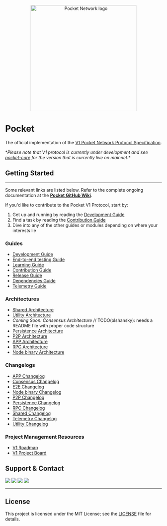 <div align="center">
  <a href="https://www.pokt.network">
    <img src="https://user-images.githubusercontent.com/2219004/151564884-212c0e40-3bfa-412e-a341-edb54b5f1498.jpeg" alt="Pocket Network logo" width="340"/>
  </a>
</div>

# Pocket

The official implementation of the [V1 Pocket Network Protocol Specification](https://github.com/pokt-network/pocket-network-protocol).

\*_Please note that V1 protocol is currently under development and see [pocket-core](https://github.com/pokt-network/pocket-core) for the version that is currently live on mainnet._\*

## Getting Started

---

Some relevant links are listed below. Refer to the complete ongoing documentation at the **[Pocket GitHub Wiki](https://github.com/pokt-network/pocket/wiki)**.

If you'd like to contribute to the Pocket V1 Protocol, start by:

1. Get up and running by reading the [Development Guide](docs/development/README.md)
2. Find a task by reading the [Contribution Guide](docs/contributing/README.md)
3. Dive into any of the other guides or modules depending on where your interests lie

<!--
  The list of documents below was created by manually curating the output of the following command:
    find .. -name "*.md" | grep -v -e "vendor" -e "prototype" -e "SUMMARY.md" -e "TASTE.md"
-->

### Guides

- [Development Guide](docs/development/README.md)
- [End-to-end testing Guide](e2e/README.md)
- [Learning Guide](docs/learning/README.md)
- [Contribution Guide](docs/contributing/README.md)
- [Release Guide](docs/build/README.md)
- [Dependencies Guide](docs/deps/README.md)
- [Telemetry Guide](telemetry/README.md)

### Architectures

- [Shared Architecture](shared/README.md)
- [Utility Architecture](utility/doc/README.md)
- _Coming Soon: Consensus Architecture_ // TODO(olshansky): needs a README file with proper code structure
- [Persistence Architecture](persistence/docs/README.md)
- [P2P Architecture](p2p/README.md)
- [APP Architecture](app/client/doc/README.md)
- [RPC Architecture](rpc/doc/README.md)
- [Node binary Architecture](app/pocket/doc/README.md)

### Changelogs

- [APP Changelog](app/client/doc/CHANGELOG.md)
- [Consensus Changelog](consensus/doc/CHANGELOG.md)
- [E2E Changelog](e2e/docs/CHANGELOG.md)
- [Node binary Changelog](app/pocket/doc/CHANGELOG.md)
- [P2P Changelog](p2p/CHANGELOG.md)
- [Persistence Changelog](persistence/docs/CHANGELOG.md)
- [RPC Changelog](rpc/doc/CHANGELOG.md)
- [Shared Changelog](shared/CHANGELOG.md)
- [Telemetry Changelog](telemetry/CHANGELOG.md)
- [Utility Changelog](utility/doc/CHANGELOG.md)

### Project Management Resources

- [V1 Roadmap](https://github.com/pokt-network/pocket/blob/main/docs/roadmap/README.md)
- [V1 Project Board](https://github.com/orgs/pokt-network/projects/142/views/12)

## Support & Contact

<div>
  <a href="https://twitter.com/poktnetwork"><img src="https://img.shields.io/twitter/url/http/shields.io.svg?style=social"></a>
  <a href="https://t.me/POKTnetwork"><img src="https://img.shields.io/badge/Telegram-blue.svg"></a>
  <a href="https://www.facebook.com/POKTnetwork" ><img src="https://img.shields.io/badge/Facebook-red.svg"></a>
  <a href="https://research.pokt.network"><img src="https://img.shields.io/discourse/https/research.pokt.network/posts.svg"></a>
</div>

---

## License

This project is licensed under the MIT License; see the [LICENSE](LICENSE) file for details.

<!-- GITHUB_WIKI: home/readme -->
